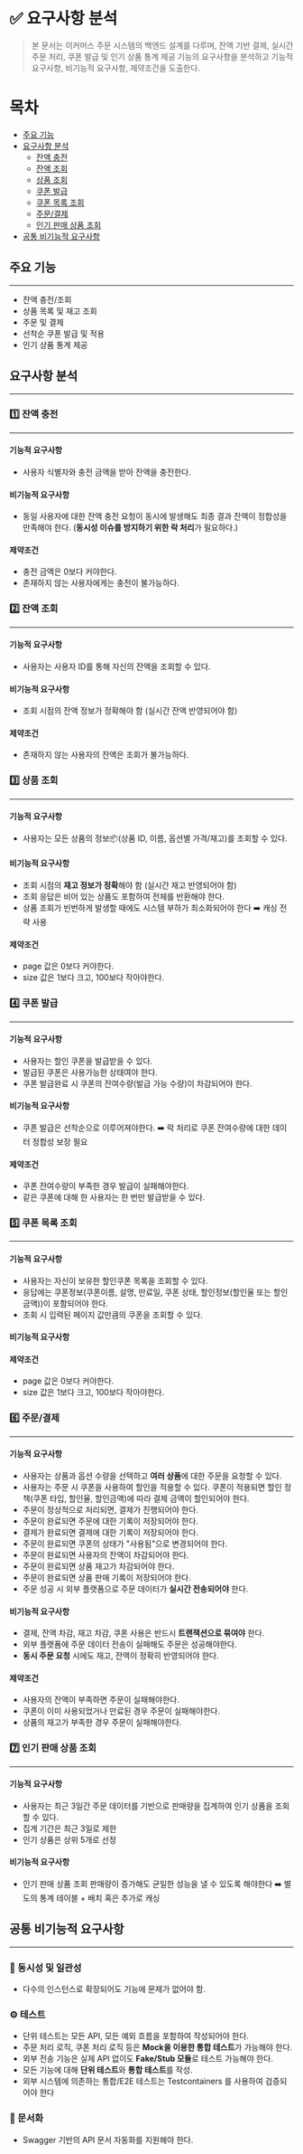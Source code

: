 # ✅ 요구사항 분석

> 본 문서는 이커머스 주문 시스템의 백엔드 설계를 다루며, 잔액 기반 결제, 실시간 주문 처리, 쿠폰 발급 및 인기 상품 통계 제공 기능의 요구사항을 분석하고 기능적 요구사항, 비기능적 요구사항, 제약조건을 도출한다.

# 목차

- [주요 기능](#주요-기능)
- [요구사항 분석](#요구사항-분석)
    - [잔액 충전](#잔액-충전)
    - [잔액 조회](#잔액-조회)
    - [상품 조회](#상품-조회)
    - [쿠폰 발급](#쿠폰-발급)
    - [쿠폰 목록 조회](#쿠폰-목록-조회)
    - [주문/결제](#주문결제)
    - [인기 판매 상품 조회](#인기-판매-상품-조회)
- [공통 비기능적 요구사항](#공통-비기능적-요구사항)


## 주요 기능
---
- 잔액 충전/조회
- 상품 목록 및 재고 조회
- 주문 및 결제
- 선착순 쿠폰 발급 및 적용
- 인기 상품 통계 제공


## 요구사항 분석

---

### 1️⃣ 잔액 충전

---
#### 기능적 요구사항
- 사용자 식별자와 충전 금액을 받아 잔액을 충전한다.

#### 비기능적 요구사항
- 동일 사용자에 대한 잔액 충전 요청이 동시에 발생해도 최종 결과 잔액이 정합성을 만족해야 한다. (**동시성 이슈를 방지하기 위한 락 처리**가 필요하다.)

#### 제약조건
- 충전 금액은 0보다 커야한다.
- 존재하지 않는 사용자에게는 충전이 불가능하다.

### 2️⃣ 잔액 조회

---
#### 기능적 요구사항
- 사용자는 사용자 ID를 통해 자신의 잔액을 조회할 수 있다.

#### 비기능적 요구사항
- 조회 시점의 잔액 정보가 정확해야 함 (실시간 잔액 반영되어야 함)

#### 제약조건
- 존재하지 않는 사용자의 잔액은 조회가 불가능하다.


### 3️⃣ 상품 조회

---
#### 기능적 요구사항
- 사용자는 모든 상품의 정보📦(상품 ID, 이름, 옵션별 가격/재고)를 조회할 수 있다.

#### 비기능적 요구사항
- 조회 시점의 **재고 정보가 정확**해야 함  (실시간 재고 반영되어야 함)
- 조회 응답은 비어 있는 상품도 포함하여 전체를 반환해야 한다.
- 상품 조회가 빈번하게 발생할 때에도 시스템 부하가 최소화되어야 한다 ➡️ 캐싱 전략 사용

#### 제약조건
- page 값은 0보다 커야한다.
- size 값은 1보다 크고, 100보다 작아야한다.


### 4️⃣ 쿠폰 발급

---
#### 기능적 요구사항
- 사용자는 할인 쿠폰을 발급받을 수 있다.
- 발급된 쿠폰은 사용가능한 상태여야 한다.
- 쿠폰 발급완료 시 쿠폰의 잔여수량(발급 가능 수량)이 차감되어야 한다.

#### 비기능적 요구사항
- 쿠폰 발급은 선착순으로 이루어져야한다. ➡️ 락 처리로 쿠폰 잔여수량에 대한 데이터 정합성 보장 필요

#### 제약조건
- 쿠폰 잔여수량이 부족한 경우 발급이 실패해야한다.
- 같은 쿠폰에 대해 한 사용자는 한 번만 발급받을 수 있다.


### 5️⃣ 쿠폰 목록 조회

---
#### 기능적 요구사항
- 사용자는 자신이 보유한 할인쿠폰 목록을 조회할 수 있다.
- 응답에는 쿠폰정보(쿠폰이름, 설명, 만료일, 쿠폰 상태, 할인정보(할인율 또는 할인금액))이 포함되어야 한다.
- 조회 시 입력된 페이지 값만큼의 쿠폰을 조회할 수 있다.

#### 비기능적 요구사항

#### 제약조건
- page 값은 0보다 커야한다.
- size 값은 1보다 크고, 100보다 작아야한다.

### 6️⃣ 주문/결제

---
#### 기능적 요구사항
- 사용자는 상품과 옵션 수량을 선택하고 **여러 상품**에 대한 주문을 요청할 수 있다.
- 사용자는 주문 시 쿠폰을 사용하여 할인을 적용할 수 있다. 쿠폰이 적용되면 할인 정책(쿠폰 타입, 할인율, 할인금액)에 따라 결제 금액이 할인되어야 한다.
- 주문이 정상적으로 처리되면, 결제가 진행되어야 한다.
- 주문이 완료되면 주문에 대한 기록이 저장되어야 한다.
- 결제가 완료되면 결제에 대한 기록이 저장되어야 한다.
- 주문이 완료되면 쿠폰의 상태가 "사용됨"으로 변경되어야 한다.
- 주문이 완료되면 사용자의 잔액이 차감되어야 한다.
- 주문이 완료되면 상품 재고가 차감되어야 한다.
- 주문이 완료되면 상품 판매 기록이 저장되어야 한다.
- 주문 성공 시 외부 플랫폼으로 주문 데이터가 **실시간 전송되어야** 한다.

#### 비기능적 요구사항
- 결제, 잔액 차감, 재고 차감, 쿠폰 사용은 반드시 **트랜잭션으로 묶여야** 한다.
- 외부 플랫폼에 주문 데이터 전송이 실패해도 주문은 성공해야한다.
- **동시 주문 요청** 시에도 재고, 잔액이 정확히 반영되어야 한다.

#### 제약조건
- 사용자의 잔액이 부족하면 주문이 실패해야한다.
- 쿠폰이 이미 사용되었거나 만료된 경우 주문이 실패해야한다.
- 상품의 재고가 부족한 경우 주문이 실패해야한다.


### 7️⃣ 인기 판매 상품 조회

---
#### 기능적 요구사항
- 사용자는 최근 3일간 주문 데이터를 기반으로 판매량을 집계하여 인기 상품을 조회할 수 있다.
- 집계 기간은 최근 3일로 제한
- 인기 상품은 상위 5개로 선정

#### 비기능적 요구사항
- 인기 판매 상품 조회 판매량이 증가해도 균일한 성능을 낼 수 있도록 해야한다 ➡️ 별도의 통계 테이블 + 배치 혹은 추가로 캐싱


## 공통 비기능적 요구사항

---
### 🔐 동시성 및 일관성
- 다수의 인스턴스로 확장되어도 기능에 문제가 없어야 함.


### ⚙️ 테스트
- 단위 테스트는 모든 API, 모든 예외 흐름을 포함하여 작성되어야 한다.
- 주문 처리 로직, 쿠폰 처리 로직 등은 **Mock을 이용한 통합 테스트**가 가능해야 한다.
- 외부 전송 기능은 실제 API 없이도 **Fake/Stub 모듈**로 테스트 가능해야 한다.
- 모든 기능에 대해 **단위 테스트**와 **통합 테스트**를 작성.
- 외부 시스템에 의존하는 통합/E2E 테스트는 Testcontainers 를 사용하여 검증되어야 한다


### 📃 문서화
- Swagger 기반의 API 문서 자동화를 지원해야 한다.

